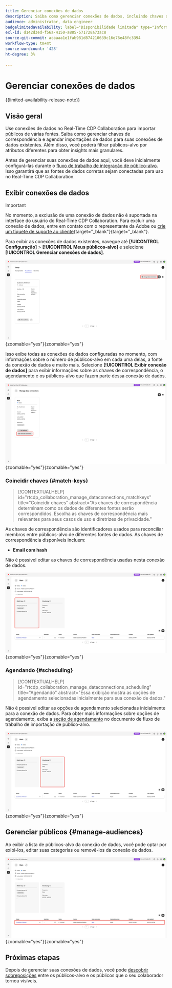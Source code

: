 ```yaml
---
title: Gerenciar conexões de dados
description: Saiba como gerenciar conexões de dados, incluindo chaves de correspondência, agendamento, casos de uso e filtragem de público-alvo no Real-Time CDP Collaboration
audience: administrator, data engineer
badgelimitedavailability: label="Disponibilidade limitada" type="Informative" url="https://helpx.adobe.com/legal/product-descriptions/real-time-customer-data-platform-collaboration.html newtab=true"
exl-id: d142d3ed-f56a-4150-a885-571728a73ac8
source-git-commit: acaaaa1e1fab981d874210639c16e76e48fc3394
workflow-type: tm+mt
source-wordcount: '428'
ht-degree: 3%

---
```


# Gerenciar conexões de dados

{{limited-availability-release-note}}

## Visão geral

Use conexões de dados no Real-Time CDP Collaboration para importar públicos de várias fontes. Saiba como gerenciar chaves de correspondência e agendar importações de dados para suas conexões de dados existentes. Além disso, você poderá filtrar públicos-alvo por atributos diferentes para obter insights mais granulares.

Antes de gerenciar suas conexões de dados aqui, você deve inicialmente configurá-las durante o [fluxo de trabalho de integração de público-alvo](./onboard-audiences.md). Isso garantirá que as fontes de dados corretas sejam conectadas para uso no Real-Time CDP Collaboration.

## Exibir conexões de dados

>[!IMPORTANT]
>
>No momento, a exclusão de uma conexão de dados não é suportada na interface do usuário do Real-Time CDP Collaboration. Para excluir uma conexão de dados, entre em contato com o representante da Adobe ou [crie um tíquete de suporte ao cliente](https://experienceleague.adobe.com/home?lang=en&amp;support-tab=open-ticket#support){target="_blank"}{target=&quot;_blank&quot;}.

Para exibir as conexões de dados existentes, navegue até **[!UICONTROL Configuração]** > **[!UICONTROL Meus públicos-alvo]** e selecione **[!UICONTROL Gerenciar conexões de dados]**.

![Espaço de trabalho de Instalação com Gerenciar conexões de dados realçado.](/help/assets/setup/manage-data-connection/manage-data-connection-highlighted.png){zoomable="yes"}{zoomable=&quot;yes&quot;}

Isso exibe todas as conexões de dados configuradas no momento, com informações sobre o número de públicos-alvo em cada uma delas, a fonte da conexão de dados e muito mais. Selecione **[!UICONTROL Exibir conexão de dados]** para exibir informações sobre as chaves de correspondência, o agendamento e os públicos-alvo que fazem parte dessa conexão de dados.

![Gerenciar espaço de trabalho de conexões de dados com uma conexão Exibir conexões de dados realçadas. ](/help/assets/setup/manage-data-connection/view-data-connection-highlighted.png){zoomable="yes"}{zoomable=&quot;yes&quot;}

### Coincidir chaves {#match-keys}

>[!CONTEXTUALHELP]
>id="rtcdp_collaboration_manage_dataconnections_matchkeys"
>title="Coincidir chaves"
>abstract="As chaves de correspondência determinam como os dados de diferentes fontes serão correspondidos. Escolha as chaves de correspondência mais relevantes para seus casos de uso e diretrizes de privacidade."

As chaves de correspondência são identificadores usados para reconciliar membros entre públicos-alvo de diferentes fontes de dados. As chaves de correspondência disponíveis incluem:

- **Email com hash**

Não é possível editar as chaves de correspondência usadas nesta conexão de dados.

![Um espaço de trabalho de conexões de dados com a seção Corresponder chaves realçada.](/help/assets/setup/manage-data-connection/view-data-connection-match-keys.png){zoomable="yes"}{zoomable=&quot;yes&quot;}

### Agendando {#scheduling}

>[!CONTEXTUALHELP]
>id="rtcdp_collaboration_manage_dataconnections_scheduling"
>title="Agendando"
>abstract="Essa exibição mostra as opções de agendamento selecionadas inicialmente para sua conexão de dados."

Não é possível editar as opções de agendamento selecionadas inicialmente para a conexão de dados. Para obter mais informações sobre opções de agendamento, exiba a [seção de agendamento](/help/guide/setup/onboard-audiences.md#schedule) no documento de fluxo de trabalho de importação de público-alvo.

![Um espaço de trabalho de conexões de dados com a seção Agendamento realçada.](/help/assets/setup/manage-data-connection/view-data-connection-scheduling.png){zoomable="yes"}{zoomable=&quot;yes&quot;}

## Gerenciar públicos {#manage-audiences}

Ao exibir a lista de públicos-alvo da conexão de dados, você pode optar por exibi-los, editar suas categorias ou removê-los da conexão de dados.

![Um espaço de trabalho de conexões de dados com os públicos-alvo realçados.](/help/assets/setup/manage-data-connection/view-data-connection-manage-audiences.png){zoomable="yes"}{zoomable=&quot;yes&quot;}

## Próximas etapas

Depois de gerenciar suas conexões de dados, você pode [descobrir sobreposições](/help/guide/collaborate/discover.md) entre os públicos-alvo e os públicos que o seu colaborador tornou visíveis.
